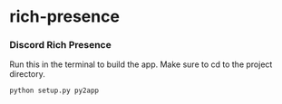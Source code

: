# rich-presence
### Discord Rich Presence

Run this in the terminal to build the app.
Make sure to cd to the project directory.
```py
python setup.py py2app
